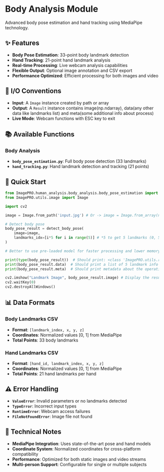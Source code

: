 # Body Analysis Module

Advanced body pose estimation and hand tracking using MediaPipe technology.

## ✨ Features

- **Body Pose Estimation**: 33-point body landmark detection
- **Hand Tracking**: 21-point hand landmark analysis
- **Real-time Processing**: Live webcam analysis capabilities
- **Flexible Output**: Optional image annotation and CSV export
- **Performance Optimized**: Efficient processing for both images and video

## 🔧 I/O Conventions

- **Input**: A `Image` instance created by path or array
- **Output**: A `Result` instance contains image(np.ndarray), data(any other data like landmarks list) and meta(some additional info about process)
- **Live Mode**: Webcam functions with ESC key to exit

## 📚 Available Functions

### **Body Analysis**
- **`body_pose_estimation.py`**: Full body pose detection (33 landmarks)
- **`hand_tracking.py`**: Hand landmark detection and tracking (21 points)

## 🚀 Quick Start

```python
from ImagePRO.human_analysis.body_analysis.body_pose_estimation import detect_body_pose
from ImagePRO.utils.image import Image

import cv2

image = Image.from_path('input.jpg') # Or -> image = Image.from_array(np_image)

# Detect body pose
body_pose_result = detect_body_pose(
    image=image,
    landmarks_idx=[i*5 for i in range(5)] # *5 to get 5 landmarks (0, 5, 10, 15, 20) in different points of body
)

# Better to use pre-loaded model for faster processing and lower memory usage (see docstring of detect_body_pose)

print(type(body_pose_result))  # Should print: <class 'ImagePRO.utils.result.Result'>
print(body_pose_result.data)  # Should print a list of 5 landmark info
print(body_pose_result.meta)  # Should print metadata about the operation

cv2.imshow("Landmark Image", body_pose_result.image) # Display the result image
cv2.waitKey(0)
cv2.destroyAllWindows()
```

## 📊 Data Formats

### **Body Landmarks CSV**
- **Format**: `[landmark_index, x, y, z]`
- **Coordinates**: Normalized values [0, 1] from MediaPipe
- **Total Points**: 33 body landmarks

### **Hand Landmarks CSV**
- **Format**: `[hand_id, landmark_index, x, y, z]`
- **Coordinates**: Normalized values [0, 1] from MediaPipe
- **Total Points**: 21 hand landmarks per hand

## ⚠️ Error Handling

- **`ValueError`**: Invalid parameters or no landmarks detected
- **`TypeError`**: Incorrect input types
- **`RuntimeError`**: Webcam access failures
- **`FileNotFoundError`**: Image file not found

## 📝 Technical Notes

- **MediaPipe Integration**: Uses state-of-the-art pose and hand models
- **Coordinate System**: Normalized coordinates for cross-platform compatibility
- **Performance**: Optimized for both static images and video streams
- **Multi-person Support**: Configurable for single or multiple subjects
